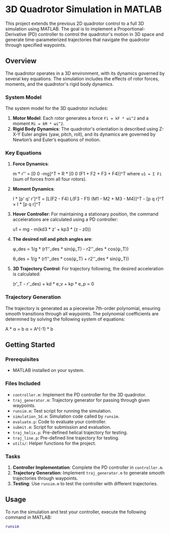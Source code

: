 # 3D Quadrotor Simulation in MATLAB

This project extends the previous 2D quadrotor control to a full 3D simulation using MATLAB. The goal is to implement a Proportional-Derivative (PD) controller to control the quadrotor's motion in 3D space and generate time-parameterized trajectories that navigate the quadrotor through specified waypoints.

## Overview

The quadrotor operates in a 3D environment, with its dynamics governed by several key equations. The simulation includes the effects of rotor forces, moments, and the quadrotor's rigid body dynamics.

### System Model

The system model for the 3D quadrotor includes:

1. **Motor Model**: Each rotor generates a force `Fi = kF * ωi^2` and a moment `Mi = kM * ωi^2`.
2. **Rigid Body Dynamics**: The quadrotor's orientation is described using Z-X-Y Euler angles (yaw, pitch, roll), and its dynamics are governed by Newton’s and Euler’s equations of motion.

### Key Equations

1. **Force Dynamics**:

      m * r'' = [0 0 -mg]^T + R * [0 0 (F1 + F2 + F3 + F4)]^T    where `u1 = Σ Fi` (sum of forces from all four rotors).

2. **Moment Dynamics**:

      I * [p' q' r']^T = [L(F2 - F4) L(F3 - F1) (M1 - M2 + M3 - M4)]^T - [p q r]^T × I * [p q r]^T

3. **Hover Controller**:
For maintaining a stationary position, the command accelerations are calculated using a PD controller:

      u1 = mg - m(kd3 * z' + kp3 * (z - z0))

4. **The desired roll and pitch angles are**:

     φ_des = 1/g * (r1''_des * sin(ψ_T) - r2''_des * cos(ψ_T))

     θ_des = 1/g * (r1''_des * cos(ψ_T) + r2''_des * sin(ψ_T))

4. **3D Trajectory Control**:
For trajectory following, the desired acceleration is calculated:

      (r'_T - r'_des) + kd * e_v + kp * e_p = 0

### Trajectory Generation

The trajectory is generated as a piecewise 7th-order polynomial, ensuring smooth transitions through all waypoints. The polynomial coefficients are determined by solving the following system of equations: 

A * α = b
α = A^(-1) * b

## Getting Started

### Prerequisites

- MATLAB installed on your system.

### Files Included

- `controller.m`: Implement the PD controller for the 3D quadrotor.
- `traj_generator.m`: Trajectory generator for passing through given waypoints.
- `runsim.m`: Test script for running the simulation.
- `simulation_3d.m`: Simulation code called by `runsim`.
- `evaluate.p`: Code to evaluate your controller.
- `submit.m`: Script for submission and evaluation.
- `traj_helix.p`: Pre-defined helical trajectory for testing.
- `traj_line.p`: Pre-defined line trajectory for testing.
- `utils/`: Helper functions for the project.

### Tasks

1. **Controller Implementation**: Complete the PD controller in `controller.m`.
2. **Trajectory Generation**: Implement `traj_generator.m` to generate smooth trajectories through waypoints.
3. **Testing**: Use `runsim.m` to test the controller with different trajectories.

## Usage

To run the simulation and test your controller, execute the following command in MATLAB:

```matlab
runsim
